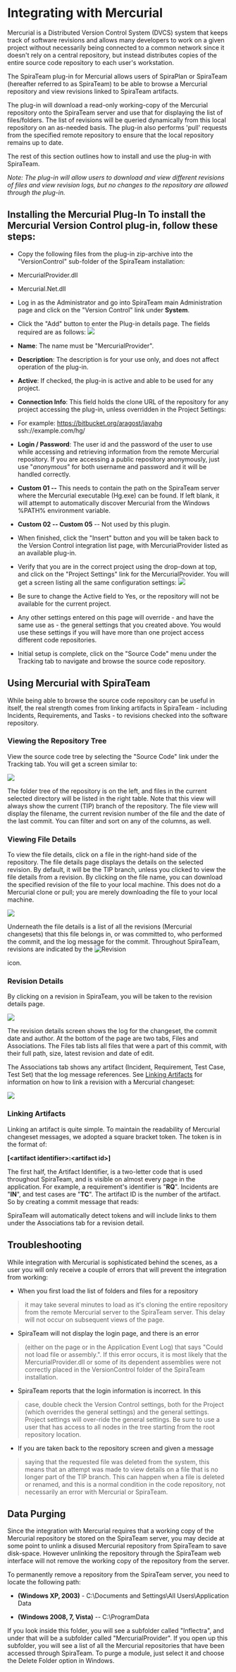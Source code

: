 # Integrating with Mercurial

Mercurial is a Distributed Version Control System (DVCS) system that
keeps track of software revisions and allows many developers to work on
a given project without necessarily being connected to a common network
since it doesn't rely on a central repository, but instead distributes
copies of the entire source code repository to each user's workstation.

The SpiraTeam plug-in for Mercurial allows users of SpiraPlan or
SpiraTeam (hereafter referred to as SpiraTeam) to be able to browse a
Mercurial repository and view revisions linked to SpiraTeam artifacts.

The plug-in will download a read-only working-copy of the Mercurial
repository onto the SpiraTeam server and use that for displaying the
list of files/folders. The list of revisions will be queried dynamically
from this local repository on an as-needed basis. The plug-in also
performs 'pull' requests from the specified remote repository to ensure
that the local repository remains up to date.

The rest of this section outlines how to install and use the plug-in
with SpiraTeam.

*Note: The plug-in will allow users to download and view different
revisions of files and view revision logs, but no changes to the
repository are allowed through the plug-in.*

## Installing the Mercurial Plug-In To install the Mercurial Version Control plug-in, follow these steps:

-   Copy the following files from the plug-in zip-archive into the
"VersionControl" sub-folder of the SpiraTeam installation:

-   MercurialProvider.dll

-   Mercurial.Net.dll

-   Log in as the Administrator and go into SpiraTeam main
Administration page and click on the "Version Control" link under
**System**.

-   Click the "Add" button to enter the Plug-in details page. The fields
required are as follows:
![](img/Integrating_with_Mercurial_48.png)




-   **Name**: The name must be "MercurialProvider".

-   **Description**: The description is for your use only, and does
not affect operation of the plug-in.

-   **Active**: If checked, the plug-in is active and able to be
used for any project.

-   **Connection Info**: This field holds the clone URL of the
repository for any project accessing the plug-in, unless
overridden in the Project Settings:

-   For example:
<https://bitbucket.org/aragost/javahg>
ssh://example.com/hg/

-   **Login / Password**: The user id and the password of the user
to use while accessing and retrieving information from the
remote Mercurial repository. If you are accessing a public
repository anonymously, just use "*anonymous*" for both username
and password and it will be handled correctly.

-   **Custom 01 --** This needs to contain the path on the SpiraTeam
server where the Mercurial executable (Hg.exe) can be found. If
left blank, it will attempt to automatically discover Mercurial
from the Windows %PATH% environment variable.

-   **Custom 02 -- Custom 05** -- Not used by this plugin.

-   When finished, click the "Insert" button and you will be taken back
to the Version Control integration list page, with MercurialProvider
listed as an available plug-in.

-   Verify that you are in the correct project using the drop-down at
top, and click on the "Project Settings" link for the
MercurialProvider. You will get a screen listing all the same
configuration settings:
![](img/Integrating_with_Mercurial_49.png)




-   Be sure to change the Active field to Yes, or the repository
will not be available for the current project.

-   Any other settings entered on this page will override - and have
the same use as - the general settings that you created above.
You would use these settings if you will have more than one
project access different code repositories.

-   Initial setup is complete, click on the "Source Code" menu under the
Tracking tab to navigate and browse the source code repository.

## Using Mercurial with SpiraTeam

While being able to browse the source code repository can be useful in
itself, the real strength comes from linking artifacts in SpiraTeam -
including Incidents, Requirements, and Tasks - to revisions checked into
the software repository.

### Viewing the Repository Tree

View the source code tree by selecting the "Source Code" link under the
Tracking tab. You will get a screen similar to:

![](img/Integrating_with_Mercurial_50.png)




The folder tree of the repository is on the left, and files in the
current selected directory will be listed in the right table. Note that
this view will always show the current (TIP) branch of the repository.
The file view will display the filename, the current revision number of
the file and the date of the last commit. You can filter and sort on any
of the columns, as well.

### Viewing File Details

To view the file details, click on a file in the right-hand side of the
repository. The file details page displays the details on the selected
revision. By default, it will be the TIP branch, unless you clicked to
view the file details from a revision. By clicking on the file name, you
can download the specified revision of the file to your local machine.
This does not do a Mercurial clone or pull; you are merely downloading
the file to your local machine.

![](img/Integrating_with_Mercurial_51.png)




Underneath the file details is a list of all the revisions (Mercurial
changesets) that this file belongs in, or was committed to, who
performed the commit, and the log message for the commit. Throughout
SpiraTeam, revisions are indicated by the
![Revision](img/Integrating_with_Mercurial_12.png)


 icon.

### Revision Details

By clicking on a revision in SpiraTeam, you will be taken to the
revision details page.

![](img/Integrating_with_Mercurial_52.png)




The revision details screen shows the log for the changeset, the commit
date and author. At the bottom of the page are two tabs, Files and
Associations. The Files tab lists all files that were a part of this
commit, with their full path, size, latest revision and date of edit.

The Associations tab shows any artifact (Incident, Requirement, Test
Case, Test Set) that the log message references. See [Linking Artifacts](#linking-artifacts) for
information on how to link a revision with a Mercurial changeset:

![](img/Integrating_with_Mercurial_42.png)




### Linking Artifacts

Linking an artifact is quite simple. To maintain the readability of
Mercurial changeset messages, we adopted a square bracket token. The
token is in the format of:

**\[<artifact identifier\>:<artifact id\>\]**

The first half, the Artifact Identifier, is a two-letter code that is
used throughout SpiraTeam, and is visible on almost every page in the
application. For example, a requirement's identifier is "**RQ**".
Incidents are "**IN**", and test cases are "**TC**". The artifact ID is
the number of the artifact. So by creating a commit message that reads:

SpiraTeam will automatically detect tokens and will include links to
them under the Associations tab for a revision detail.

## Troubleshooting

While integration with Mercurial is sophisticated behind the scenes, as
a user you will only receive a couple of errors that will prevent the
integration from working:

-   When you first load the list of folders and files for a repository
> it may take several minutes to load as it's cloning the entire
> repository from the remote Mercurial server to the SpiraTeam
> server. This delay will not occur on subsequent views of the page.

-   SpiraTeam will not display the login page, and there is an error
> (either on the page or in the Application Event Log) that says
> "Could not load file or assembly.". If this error occurs, it is
> most likely that the MercurialProvider.dll or some of its
> dependent assemblies were not correctly placed in the
> VersionControl folder of the SpiraTeam installation.

-   SpiraTeam reports that the login information is incorrect. In this
> case, double check the Version Control settings, both for the
> Project (which overrides the general settings) and the general
> settings. Project settings will over-ride the general settings. Be
> sure to use a user that has access to all nodes in the tree
> starting from the root repository location.

-   If you are taken back to the repository screen and given a message
> saying that the requested file was deleted from the system, this
> means that an attempt was made to view details on a file that is
> no longer part of the TIP branch. This can happen when a file is
> deleted or renamed, and this is a normal condition in the code
> repository, not necessarily an error with Mercurial or SpiraTeam.

## Data Purging

Since the integration with Mercurial requires that a working copy of the
Mercurial repository be stored on the SpiraTeam server, you may decide
at some point to unlink a disused Mercurial repository from SpiraTeam to
save disk-space. However unlinking the repository through the SpiraTeam
web interface will not remove the working copy of the repository from
the server.

To permanently remove a repository from the SpiraTeam server, you need
to locate the following path:

-   **(Windows XP, 2003)** - C:\\Documents and Settings\\All
Users\\Application Data

-   **(Windows 2008, 7, Vista)** -- C:\\ProgramData

If you look inside this folder, you will see a subfolder called
"Inflectra", and under that will be a subfolder called
"MercurialProvider". If you open up this subfolder, you will see a list
of all the Mercurial repositories that have been accessed through
SpiraTeam. To purge a module, just select it and choose the Delete
Folder option in Windows.

